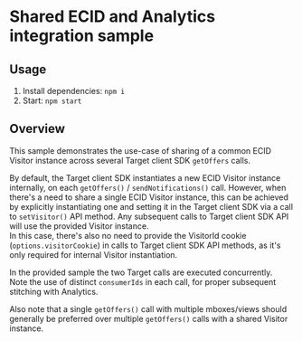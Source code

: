 # Shared ECID and Analytics integration sample

## Usage
1. Install dependencies: `npm i`
2. Start: `npm start`

## Overview
This sample demonstrates the use-case of sharing of a common ECID Visitor instance across several 
Target client SDK `getOffers` calls.

By default, the Target client SDK instantiates a new ECID Visitor instance internally, on each `getOffers()` 
/ `sendNotifications()` call. However, when there's a need to share a single ECID Visitor instance, this can be 
achieved by explicitly instantiating one and setting it in the Target client SDK via a call to `setVisitor()` 
API method. Any subsequent calls to Target client SDK API will use the provided Visitor instance.  
In this case, there's also no need to provide the VisitorId cookie (`options.visitorCookie`) in calls to 
Target client SDK API methods, as it's only required for internal Visitor instantiation.

In the provided sample the two Target calls are executed concurrently.  
Note the use of distinct `consumerIds` in each call, for proper subsequent stitching with Analytics.

Also note that a single `getOffers()` call with multiple mboxes/views should generally be preferred over multiple
`getOffers()` calls with a shared Visitor instance.
